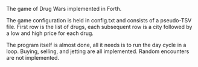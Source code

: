 The game of Drug Wars implemented in Forth.

The game configuration is held in config.txt and consists of a pseudo-TSV file. First row is the list of drugs, each subsequent row is a city followed by a low and high price for each drug.

The program itself is almost done, all it needs is to run the day cycle in a loop. Buying, selling, and jetting are all implemented. Random encounters are not implemented.
